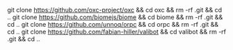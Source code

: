 git clone https://github.com/oxc-project/oxc && cd oxc && rm -rf .git && cd ..
git clone https://github.com/biomejs/biome && cd biome && rm -rf .git && cd ..
git clone https://github.com/unnoq/orpc && cd orpc && rm -rf .git && cd ..
git clone https://github.com/fabian-hiller/valibot && cd valibot && rm -rf .git && cd ..